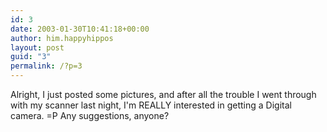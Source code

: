 ```yaml
---
id: 3
date: 2003-01-30T10:41:18+00:00
author: him.happyhippos
layout: post
guid: "3"
permalink: /?p=3
---
```

Alright, I just posted some pictures, and after all the trouble I went through with my scanner last night, I'm REALLY interested in getting a Digital camera. =P Any suggestions, anyone?